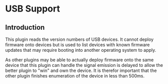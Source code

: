 USB Support
===========

Introduction
------------

This plugin reads the version numbers of USB devices. It cannot deploy firmware
onto devices but is used to list devices with known firmware updates that may
require booting into another operating system to apply.

As other plugins may be able to actually deploy firmware onto the same device
that this plugin can handle the signal emission is delayed to allow the better
plugin to "win" and own the device. It is therefor important that the other
plugin finishes enumeration of the device in less than 500ms.
